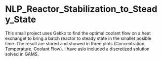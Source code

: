 # NLP_Reactor_Stabilization_to_Steady_State
This small project uses Gekko to find the optimal coolant flow on a heat exchanget to bring a batch reactor to steady state in the smallet posible time.
The result are stored and showed in three plots (Concentration, Temperature, Coolant Flow). I have aslo included a discretized solution solved in GAMS.

